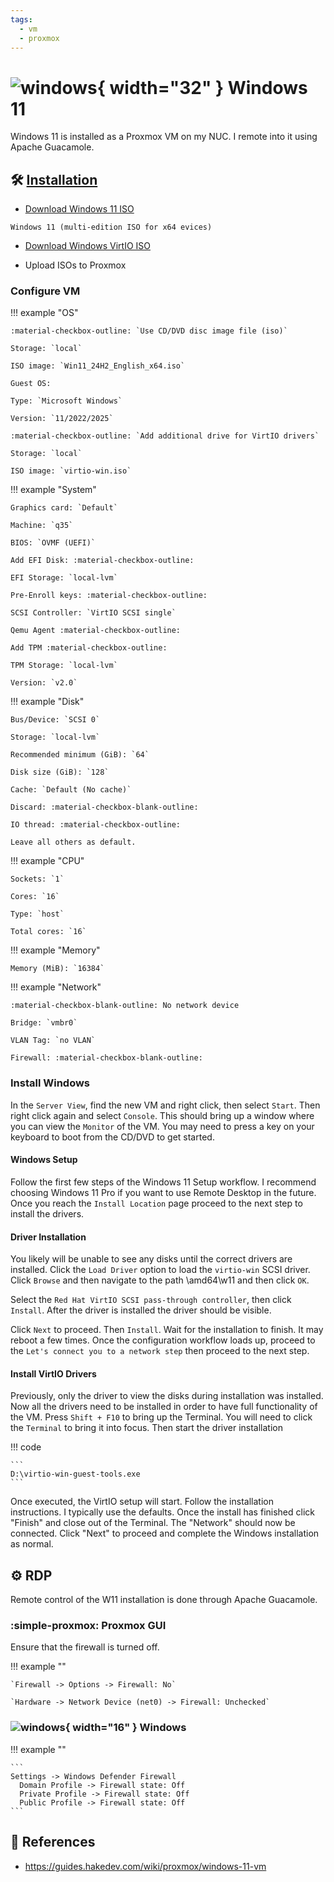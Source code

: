 ```yaml
---
tags:
  - vm
  - proxmox
---
```

# ![windows](https://cdn.jsdelivr.net/gh/selfhst/icons/png/microsoft-windows.png){ width="32" } Windows 11

Windows 11 is installed as a Proxmox VM on my NUC. I remote into it using Apache Guacamole.

## :hammer_and_wrench: [Installation][1]

- [Download Windows 11 ISO][2]

```
Windows 11 (multi-edition ISO for x64 evices)
```

- [Download Windows VirtIO ISO][3]

- Upload ISOs to Proxmox

### Configure VM

!!! example "OS"

    :material-checkbox-outline: `Use CD/DVD disc image file (iso)`

    Storage: `local`

    ISO image: `Win11_24H2_English_x64.iso`

    Guest OS:

    Type: `Microsoft Windows`

    Version: `11/2022/2025`

    :material-checkbox-outline: `Add additional drive for VirtIO drivers`

    Storage: `local`
    
    ISO image: `virtio-win.iso`


!!! example "System"

    Graphics card: `Default`

    Machine: `q35`

    BIOS: `OVMF (UEFI)`

    Add EFI Disk: :material-checkbox-outline:

    EFI Storage: `local-lvm`

    Pre-Enroll keys: :material-checkbox-outline:

    SCSI Controller: `VirtIO SCSI single`

    Qemu Agent :material-checkbox-outline:

    Add TPM :material-checkbox-outline:

    TPM Storage: `local-lvm`

    Version: `v2.0`

!!! example "Disk"

    Bus/Device: `SCSI 0`

    Storage: `local-lvm`
    
    Recommended minimum (GiB): `64`

    Disk size (GiB): `128`

    Cache: `Default (No cache)`

    Discard: :material-checkbox-blank-outline:

    IO thread: :material-checkbox-outline:

    Leave all others as default.

!!! example "CPU"

    Sockets: `1`

    Cores: `16`

    Type: `host`

    Total cores: `16`

!!! example "Memory"

    Memory (MiB): `16384`


!!! example "Network"

    :material-checkbox-blank-outline: No network device
    
    Bridge: `vmbr0`

    VLAN Tag: `no VLAN`

    Firewall: :material-checkbox-blank-outline: 

### Install Windows

In the `Server View`, find the new VM and right click, then select `Start`. Then right click again and select `Console`.
This should bring up a window where you can view the `Monitor` of the VM. You may need to press a key on your keyboard
to boot from the CD/DVD to get started.

#### Windows Setup

Follow the first few steps of the Windows 11 Setup workflow. I recommend choosing Windows 11 Pro if you want to use
Remote Desktop in the future. Once you reach the `Install Location` page proceed to the next step to install the drivers.

#### Driver Installation

You likely will be unable to see any disks until the correct drivers are installed. Click the `Load Driver` option to
load the `virtio-win` SCSI driver. Click `Browse` and then navigate to the path \amd64\w11 and then click `OK`.

Select the `Red Hat VirtIO SCSI pass-through controller`, then click `Install`. After the driver is installed the driver
should be visible.

Click `Next` to proceed. Then `Install`. Wait for the installation to finish. It may reboot a few times. Once the
configuration workflow loads up, proceed to the `Let's connect you to a network step` then proceed to the next step.

#### Install VirtIO Drivers

Previously, only the driver to view the disks during installation was installed. Now all the drivers need to be
installed in order to have full functionality of the VM. Press `Shift + F10` to bring up the Terminal. You will need to
click the `Terminal` to bring it into focus. Then start the driver installation

!!! code

    ```
    D:\virtio-win-guest-tools.exe
    ```

Once executed, the VirtIO setup will start. Follow the installation instructions. I typically use the defaults. Once the install has finished click "Finish" and close out of the Terminal. The "Network" should now be connected. Click "Next" to proceed and complete the Windows installation as normal.

## :gear: RDP

Remote control of the W11 installation is done through Apache Guacamole.

### :simple-proxmox: Proxmox GUI

Ensure that the firewall is turned off.

!!! example ""

    `Firewall -> Options -> Firewall: No`

    `Hardware -> Network Device (net0) -> Firewall: Unchecked`

### ![windows](https://cdn.jsdelivr.net/gh/selfhst/icons/png/microsoft-windows.png){ width="16" } Windows

!!! example ""

    ```
    Settings -> Windows Defender Firewall
      Domain Profile -> Firewall state: Off
      Private Profile -> Firewall state: Off
      Public Profile -> Firewall state: Off
    ```

## :link: References

- <https://guides.hakedev.com/wiki/proxmox/windows-11-vm>

[1]: <https://guides.hakedev.com/wiki/proxmox/windows-11-vm>
[2]: <https://www.microsoft.com/en-us/software-download/windows11>
[3]: <https://github.com/virtio-win/kvm-guest-drivers-windows/wiki/Driver-installation>
